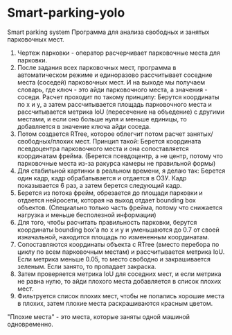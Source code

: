 # Smart-parking-yolo
Smart parking system
Программа для анализа свободных и занятых парковочных мест. 
1. Чертеж парковки - оператор расчерчивает парковочные места для парковки. 
2. После задания всех парковочных мест, программа в автоматическом режиме и единоразово рассчитывает соседние места (соседей) парковочных мест. И на выходе мы получаем словарь, где ключ - это айди парковочного места, а значения - соседи. Расчет проходит по такому принципу: 
Берутся координаты по x и y, а затем рассчитывается площадь парковочного места и рассчитывается метрика IoU (пересечение на объедение) с другими местами, и если оно больше нуля и меньше единицы, то добавляется в значение ключа айди соседа.
3. Потом создается RTree, которое облегчит потом расчет занятых/свободных/плохих мест. Принцип такой:
Берется координата псевдоцентра парковочного места и она сопоставляется координатам фрейма.
(Берется псевдоцентр, а не центр, потому что парковочные места из-за ракурса камеры не правильной формы)
4. Для стабильной картинки в реальном времени, я делаю так: Берется один кадр, кадр обрабатывается и отдается в ОЗУ. Кадр показывается 6 раз, а затем берется следующий кадр.
5. Берется из потока фрейм, обрезается до площади парковки и отдается нейросети, которая на выход отдает bounding box объектов. 
(Специально только часть фрейма, потому что снижается нагрузка и меньше бесполезной информации)
6. Для того, чтобы расчитать правильность парковки, берутся координаты bounding box'a по x и y и уменьшаются до 0.7 от своей изначальной, находится площадь по измененным координатам.
7. Сопоставляются координаты объекта с RTree (вместо перебора по циклу по всем парковочным местам) и рассчитывается метрика IoU. 
Если метрика меньше 0.05, то место свободно и закрашивается зеленым. Если занято, то пропадает закраска.
8. Затем проверяется метрика IoU для соседних мест, и если метрика не равна нулю, то айди плохого места добавляется  в список плохих мест.
9. Фильтруется список плохих мест, чтобы не попались хорошие места в плохих, затем плохие места раскрашиваются красным цветом.

"Плохие места" - это места, которые заняты одной машиной одновременно.
